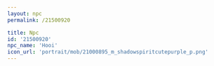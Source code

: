 ```yaml
---
layout: npc
permalink: /21500920

title: Npc
id: '21500920'
npc_name: 'Hooi'
icon_url: 'portrait/mob/21000895_m_shadowspiritcutepurple_p.png'
---
```

